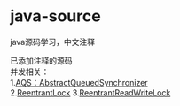# java-source
java源码学习，中文注释

已添加注释的源码</br>
并发相关：</br>
1.<a href="https://github.com/qq511340079/java-source/blob/master/java/util/concurrent/locks/AbstractQueuedSynchronizer.java">AQS：AbstractQueuedSynchronizer</a> </br>
2.<a href="https://github.com/qq511340079/java-source/blob/master/java/util/concurrent/locks/ReentrantLock.java">ReentrantLock</a>
3.<a href="https://github.com/qq511340079/java-source/blob/master/java/util/concurrent/locks/ReentrantReadWriteLock.java">ReentrantReadWriteLock</a>
